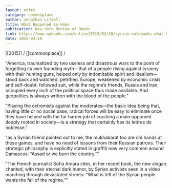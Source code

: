 ```yaml
---
layout: entry
category: commonplace
author: Jonathan Littell
title: What Happened in Homs
publication: New York Review of Books
link: https://www.nybooks.com/online/2015/03/18/syrian-notebooks-what-happened-in-homs/
date: 2015-03-19
---
```


[[2015]] / [[commonplace]] / 

"America, traumatized by two useless and disastrous wars to the point of forgetting its own founding myth—that of a people rising against tyranny with their hunting guns, helped only by indomitable spirit and idealism—stood back and watched, petrified. Europe, weakened by economic crisis and self-doubt, followed suit, while the regime’s friends, Russia and Iran, occupied every inch of the political space thus made available. And geopolitics is always written with the blood of the people."
 
"Playing the extremists against the moderates—the basic idea being that, having little or no social base, radical forces will be easy to eliminate once they have helped with the far harder job of crushing a main opponent deeply rooted in society—is a strategy that certainly has its lettres de noblesse."

"as a Syrian friend pointed out to me, the mukhabarat too are old hands at these games, and have no need of lessons from their Russian patrons. Their strategic philosophy is explicitly stated in graffiti now very common around Damascus: “Assad or we burn the country.”"

"The French journalist Sofia Amara cites, in her recent book, the new slogan chanted, with their eternal dark humor, by Syrian activists seen in a video marching through devastated streets: “What is left of the Syrian people wants the fall of the regime.”"
